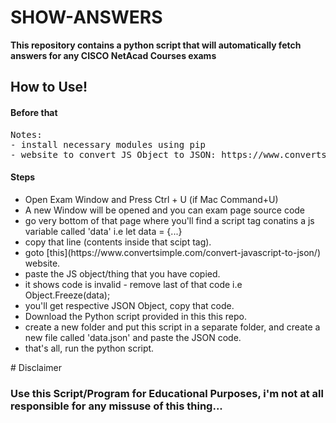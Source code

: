 # SHOW-ANSWERS

**This repository contains a python script that will automatically fetch answers for any CISCO NetAcad Courses exams**
<br/>
<h2>How to Use!</h2>
<h4>Before that</h4>
<pre>
Notes:
- install necessary modules using pip
- website to convert JS Object to JSON: https://www.convertsimple.com/convert-javascript-to-json/
</pre>
<p>
  <h4>Steps</h4>
  <ul>
    <li>Open Exam Window and Press Ctrl + U (if Mac Command+U)</li>
    <li>A new Window will be opened and you can exam page source code</li>
    <li>go very bottom of that page where you'll find a script tag conatins a js variable called 'data' i.e let data = {...}</li>
    <li>copy that line (contents inside that scipt tag).</li>
    <li>goto [this](https://www.convertsimple.com/convert-javascript-to-json/) website.</li>
    <li>paste the JS object/thing that you have copied.</li>
    <li>it shows code is invalid - remove last of that code i.e Object.Freeze(data);</li>
    <li>you'll get respective JSON Object, copy that code.</li>
    <li>Download the Python script provided in this this repo.</li>
    <li>create a new folder and put this script in a separate folder, and create a new file called 'data.json' and paste the JSON code.</li>
    <li>that's all, run the python script.</li>
  </ul>
</p>
# Disclaimer
<h3>Use this Script/Program for Educational Purposes, i'm not at all responsible for any missuse of this thing...</h3><br>
